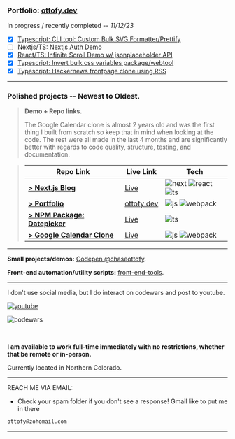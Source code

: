 ### Portfolio: **[ottofy.dev](https://ottofy.dev)**

In progress / recently completed -- *11/12/23*

* [x] [Typescript: CLI tool: Custom Bulk SVG Formatter/Prettify](https://github.com/chaseottofy/bulk-svg-prettify)
* [ ] [Nextjs/TS: Nextjs Auth Demo](https://github.com/chaseottofy/nextjs-auth-demo)
* [x] [React/TS: Infinite Scroll Demo w/ jsonplaceholder API](https://chaseottofy.github.io/infinite-scroll-demo/)
* [x] [Typescript: Invert bulk css variables package/webtool](https://chaseottofy.github.io/invert-css-variables-ui/)
* [x] [Typescript: Hackernews frontpage clone using RSS](https://github.com/chaseottofy/rss-parser-demo)

---

### **Polished projects** -- Newest to Oldest.

> **Demo + Repo links.**
> 
> The Google Calendar clone is almost 2 years old and was the first thing I built from scratch so keep that in mind when looking at the code.
> The rest were all made in the last 4 months and are significantly better with regards to code quality, structure, testing, and documentation.

> | Repo Link | Live Link | Tech |
> | ------- | --------- | --------- |
> | [**> Next.js Blog**](https://github.com/chaseottofy/nextjs-blog) | [Live](https://nextjs-blog-ottofy.vercel.app/) | ![next] ![react] ![ts] |
> | [**> Portfolio**](https://github.com/chaseottofy/Portfolio) | [ottofy.dev](https://ottofy.dev) | ![js] ![webpack] |
> | [**> NPM Package: Datepicker**](https://www.npmjs.com/package/monthpicker-lite-js) | [Live](https://stackblitz.com/edit/monthpicker-lite-js?file=package.json) | ![ts] |
> | [**> Google Calendar Clone**](https://github.com/chaseottofy/google-calendar-clone-vanilla) | [Live](https://echaseottofy.github.io/google-calendar-clone-vanilla/) | ![js] ![webpack] |

---

**Small projects/demos:** [Codepen @chaseottofy](https://codepen.io/chaseottofy/pens/showcase).

**Front-end automation/utility scripts:** [front-end-tools](https://github.com/chaseottofy/front-end-tools).

---

I don't use social media, but I do interact on codewars and post to youtube.

[![youtube]](https://www.youtube.com/channel/UCawR0cR_xHGCnKy3Vg6yc7g)

![codewars](https://www.codewars.com/users/protto/badges/large)

<br>

**I am available to work full-time immediately with no restrictions, whether that be remote or in-person.**

Currently located in Northern Colorado.

---

REACH ME VIA EMAIL:
- Check your spam folder if you don't see a response! Gmail like to put me in there

```bash
ottofy@zohomail.com
```

---

[ts]: https://img.shields.io/badge/TypeScript-007ACC?style=for-the-badge&logo=typescript&logoColor=white
[next]: https://img.shields.io/badge/next.js-000000?style=for-the-badge&logo=nextdotjs&logoColor=white
[js]: https://img.shields.io/badge/JavaScript-F7DF1E?style=for-the-badge&logo=javascript&logoColor=black
[webpack]: https://img.shields.io/badge/webpack-%238DD6F9.svg?style=for-the-badge&logo=webpack&logoColor=black
[react]: https://img.shields.io/badge/react-%2320232a.svg?style=for-the-badge&logo=react&logoColor=%2361DAFB
[youtube]: https://img.shields.io/badge/YouTube-%23FF0000.svg?style=for-the-badge&logo=YouTube&logoColor=white

